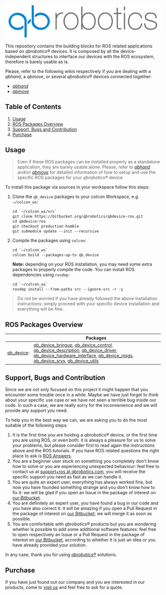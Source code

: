 ![qbrobotics logo](logo.png)

This repository contains the building blocks for ROS related applications based on _qbrobotics®_ devices. It is composed by all the device-independent structures to interface our devices with the ROS ecosystem, therefore is barely usable as is.

Please, refer to the following wikis respectively if you are dealing with a _qbhand_, a _qbmove_, or several _qbrobotics®_ devices connected together:
- [_qbhand_](http://wiki.ros.org/Robots/qbhand)
- [_qbmove_](http://wiki.ros.org/Robots/qbmove)

## Table of Contents
1. [Usage](#markdown-header-usage)
1. [ROS Packages Overview](#markdown-header-ros-packages-overview)
1. [Support, Bugs and Contribution](#markdown-header-support)
1. [Purchase](#markdown-header-purchase)

## Usage
>Even if these ROS packages can be installed properly as a standalone application, they are barely usable alone. Please, refer to [_qbhand_](http://wiki.ros.org/Robots/qbhand) and/or [_qbmove_](http://wiki.ros.org/Robots/qbmove) for detailed information of how to setup and use the specific ROS packages for your _qbrobotics®_ device.

To install this package via sources in your workspace follow this steps:

1. Clone the `qb_device` packages to your colcon Workspace, e.g. `~/colcon_ws`:
   ```
   cd `~/colcon_ws/src`
   git clone https://bitbucket.org/qbrobotics/qbdevice-ros.git
   cd qbdevice-ros
   git checkout production-humble
   git submodule update --init --recursive
   ```

1. Compile the packages using `colcon`:
   ```
   cd `~/colcon_ws`
   colcon build --packages-up-to qb_device
   ```
   **Note:** depending on your ROS installation, you may need some extra packages to properly compile the code. You can install ROS dependencies using `rosdep`:
   ```
   cd `~/colcon_ws`
   rosdep install --from-paths src --ignore-src -r -y

>Do not be worried if you have already followed the above installation instructions: simply proceed with your specific device installation and everything will be fine.

## ROS Packages Overview
| |Packages|
|---:|---|
|[qb_device](http://wiki.ros.org/qb_device): |[qb_device_bringup](http://wiki.ros.org/qb_device_bringup), [qb_device_control](http://wiki.ros.org/qb_device_control), [qb_device_description](http://wiki.ros.org/qb_device_description), [qb_device_driver](http://wiki.ros.org/qb_device_driver), [qb_device_hardware_interface](http://wiki.ros.org/qb_device_hardware_interface), [qb_device_msgs](http://wiki.ros.org/qb_device_msgs), [qb_device_srvs](http://wiki.ros.org/qb_device_srvs), [qb_device_utils](http://wiki.ros.org/qb_device_utils)|

## Support, Bugs and Contribution
Since we are not only focused on this project it might happen that you encounter some trouble once in a while. Maybe we have just forget to think about your specific use case or we have not seen a terrible bug inside our code. In such a case, we are really sorry for the inconvenience and we will provide any support you need.

To help you in the best way we can, we are asking you to do the most suitable of the following steps:

1. It is the first time you are holding a _qbrobotics®_ device, or the first time you are using ROS, or even both: it is always a pleasure for us to solve your problems, but please consider first to read again the instructions above and the ROS tutorials. If you have ROS related questions the right place to ask is [ROS Answers](http://answers.ros.org/questions/).
1. You are a beginner user stuck on something you completely don't know how to solve or you are experiencing unexpected behaviour: feel free to contact us at [support+ros at qbrobotics.com](support+ros@qbrobotics.com), you will receive the specific support you need as fast as we can handle it.
1. You are quite an expert user, everything has always worked fine, but now you have founded something strange and you don't know how to fix it: we will be glad if you open an Issue in the package of interest on [our Bitbucket](https://bitbucket.org/account/user/qbrobotics/projects/ROS).
1. You are definitely an expert user, you have found a bug in our code and you have also correct it: it will be amazing if you open a Pull Request in the package of interest on [our Bitbucket](https://bitbucket.org/account/user/qbrobotics/projects/ROS); we will merge it as soon as possible.
1. You are comfortable with _qbrobotics®_ products but you are wondering whether is possible to add some additional software features: feel free to open respectively an Issue or a Pull Request in the package of interest on [our Bitbucket](https://bitbucket.org/account/user/qbrobotics/projects/ROS), according to whether it is just an idea or you have already provided your solution.

In any case, thank you for using [_qbrobotics®_](https://www.qbrobotics.com) solutions.

## Purchase
If you have just found out our company and you are interested in our products, come to [visit us](https://www.qbrobotics.com) and feel free to ask for a quote.
